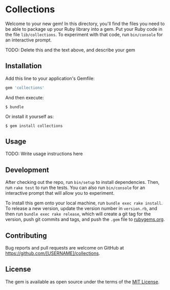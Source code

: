 # Collections

Welcome to your new gem! In this directory, you'll find the files you need to be able to package up your Ruby library into a gem. Put your Ruby code in the file `lib/collections`. To experiment with that code, run `bin/console` for an interactive prompt.

TODO: Delete this and the text above, and describe your gem

## Installation

Add this line to your application's Gemfile:

```ruby
gem 'collections'
```

And then execute:

    $ bundle

Or install it yourself as:

    $ gem install collections

## Usage

TODO: Write usage instructions here

## Development

After checking out the repo, run `bin/setup` to install dependencies. Then, run `rake test` to run the tests. You can also run `bin/console` for an interactive prompt that will allow you to experiment.

To install this gem onto your local machine, run `bundle exec rake install`. To release a new version, update the version number in `version.rb`, and then run `bundle exec rake release`, which will create a git tag for the version, push git commits and tags, and push the `.gem` file to [rubygems.org](https://rubygems.org).

## Contributing

Bug reports and pull requests are welcome on GitHub at https://github.com/[USERNAME]/collections.

## License

The gem is available as open source under the terms of the [MIT License](https://opensource.org/licenses/MIT).
